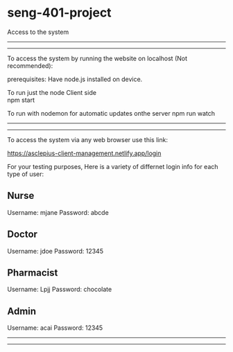 # seng-401-project
Access to the system

- - - - - - - - - - - - - - - - - - - - - - - - - - - - - - - -
- - - - - - - - - - - - - - - - - - - - - - - - - - - - - - - -
To access the system by running the website on localhost
(Not recommended):

prerequisites: Have node.js installed on device.

To run just the node Client side  
npm start

To run with nodemon for automatic updates onthe server
npm run watch

- - - - - - - - - - - - - - - - - - - - - - - - - - - - - - - -
- - - - - - - - - - - - - - - - - - - - - - - - - - - - - - - -
To access the system via any web browser use this link:

https://asclepius-client-management.netlify.app/login

For your testing purposes, Here is a variety of differnet login
info for each type of user:

Nurse
------------------------------
Username: mjane
Password: abcde

Doctor
------------------------------
Username: jdoe
Password: 12345

Pharmacist
------------------------------
Username: Lpjj
Password: chocolate

Admin
------------------------------
Username: acai
Password: 12345

- - - - - - - - - - - - - - - - - - - - - - - - - - - - - - - -
- - - - - - - - - - - - - - - - - - - - - - - - - - - - - - - -
